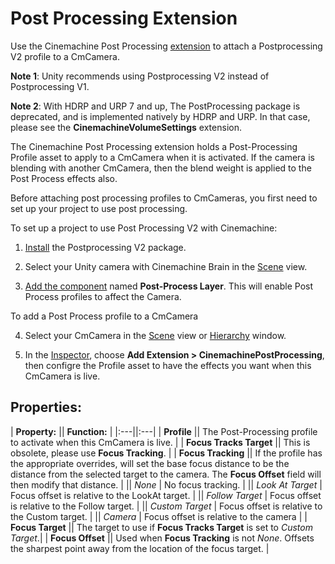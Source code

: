 # Post Processing Extension

Use the Cinemachine Post Processing [extension](CinemachineVirtualCameraExtensions.md) to attach a Postprocessing V2 profile to a CmCamera.

**Note 1**: Unity recommends using Postprocessing V2 instead of Postprocessing V1.

**Note 2**: With HDRP and URP 7 and up, The PostProcessing package is deprecated, and is implemented natively by HDRP and URP.  In that case, please see the __CinemachineVolumeSettings__ extension.

The Cinemachine Post Processing extension holds a Post-Processing Profile asset to apply to a CmCamera when it is activated. If the camera is blending with another CmCamera, then the blend weight is applied to the Post Process effects also.

Before attaching post processing profiles to CmCameras, you first need to set up your project to use post processing. 

To set up a project to use Post Processing V2 with Cinemachine:

1. [Install](https://docs.unity3d.com/Packages/com.unity.package-manager-ui@latest/index.html) the Postprocessing V2 package.

2. Select your Unity camera with Cinemachine Brain in the [Scene](https://docs.unity3d.com/Manual/UsingTheSceneView.html) view.

3. [Add the component](https://docs.unity3d.com/Manual/UsingComponents.html) named __Post-Process Layer__.  This will enable Post Process profiles to affect the Camera.

To add a Post Process profile to a CmCamera

4. Select your CmCamera in the [Scene](https://docs.unity3d.com/Manual/UsingTheSceneView.html) view or [Hierarchy](https://docs.unity3d.com/Manual/Hierarchy.html) window.

5. In the [Inspector](https://docs.unity3d.com/Manual/UsingTheInspector.html), choose __Add Extension > CinemachinePostProcessing__, then configre the Profile asset to have the effects you want when this CmCamera is live.

## Properties:

| **Property:** || **Function:** |
|:---||:---|
| __Profile__ || The Post-Processing profile to activate when this CmCamera is live. |
| __Focus Tracks Target__ || This is obsolete, please use __Focus Tracking__. |
| __Focus Tracking__ || If the profile has the appropriate overrides, will set the base focus distance to be the distance from the selected target to the camera. The __Focus Offset__ field will then modify that distance. |
|| _None_ | No focus tracking. |
|| _Look At Target_ | Focus offset is relative to the LookAt target. |
|| _Follow Target_ | Focus offset is relative to the Follow target. |
|| _Custom Target_ | Focus offset is relative to the Custom target. |
|| _Camera_ | Focus offset is relative to the camera |
| __Focus Target__ || The target to use if __Focus Tracks Target__ is set to _Custom Target_.|
| __Focus Offset__ || Used when __Focus Tracking__ is not _None_.  Offsets the sharpest point away from the location of the focus target. |



